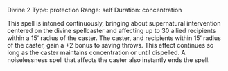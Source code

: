 Divine 2
Type: protection
Range: self
Duration: concentration

This spell is intoned continuously, bringing about supernatural intervention centered on the divine spellcaster and affecting up to 30 allied recipients within a 15’ radius of the caster. The caster, and recipients within 15’ radius of the caster, gain a +2 bonus to saving throws. This effect continues so long as the caster maintains concentration or until dispelled. A noiselessness spell that affects the caster also instantly ends the spell.